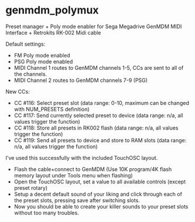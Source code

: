 # genmdm_polymux

Preset manager + Poly mode enabler for Sega Megadrive GenMDM MIDI Interface + Retrokits RK-002 Midi cable



Default settings:
* FM Poly mode enabled
* PSG Poly mode enabled
* MIDI Channel 1 routes to GenMDM channels 1-5, CCs are sent to all of the channels.
* MIDI Channel 2 routes to GenMDM channels 7-9 (PSG)

New CCs:
* CC #116: Select preset slot (data range: 0-10, maximum can be changed with NUM_PRESETS definition)
* CC #117: Send currently selected preset to device (data range: n/a, all values trigger the function)
* CC #118: Store all presets in RK002 flash (data range: n/a, all values trigger the function)
* CC #119: Send all presets to device and store to RAM slots (data range: n/a, all values trigger the function)

I've used this successfully with the included TouchOSC layout.

* Flash the cable+connect to GenMDM (Use 10K program/4K flash memory layout under Tools menu when flashing)
* Open the TouchOSC layout, set a value to all available controls (except preset rotary)
* Setup a decent default sound of your liking and click through each of the preset slots, pressing save after switching slots.
* Now you should be able to create your killer sounds to your preset slots without too many troubles.

